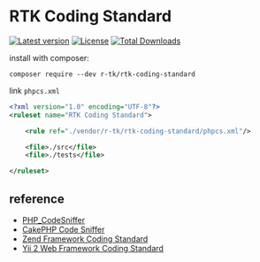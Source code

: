 # RTK Coding Standard

[![Latest version](https://img.shields.io/packagist/v/r-tk/rtk-coding-standard.svg)](https://packagist.org/packages/r-tk/rtk-coding-standard)
[![License](https://img.shields.io/packagist/l/r-tk/rtk-coding-standard.svg)](https://packagist.org/packages/r-tk/rtk-coding-standard)
[![Total Downloads](https://img.shields.io/packagist/dt/r-tk/rtk-coding-standard.svg)](https://packagist.org/packages/r-tk/rtk-coding-standard)

install with composer:
```
composer require --dev r-tk/rtk-coding-standard
```

link `phpcs.xml`
```xml
<?xml version="1.0" encoding="UTF-8"?>
<ruleset name="RTK Coding Standard">

	<rule ref="./vendor/r-tk/rtk-coding-standard/phpcs.xml"/>

	<file>./src</file>
	<file>./tests</file>

</ruleset>
```

## reference
  * [PHP_CodeSniffer](https://pear.php.net/manual/en/package.php.php-codesniffer.php)
  * [CakePHP Code Sniffer](https://github.com/cakephp/cakephp-codesniffer)
  * [Zend Framework Coding Standard](https://github.com/zendframework/zend-coding-standard)
  * [Yii 2 Web Framework Coding Standard](https://github.com/yiisoft/yii2-coding-standards)
